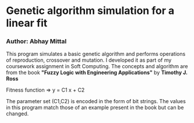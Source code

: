 # Genetic algorithm simulation for a linear fit
### Author: Abhay Mittal

This program simulates a basic genetic algorithm and performs operations of reproduction, crossover and mutation. I developed it as part of my coursework assignment in Soft Computing.
 The concepts and algorithm are from the book __"Fuzzy Logic with Engineering Applications"__ by __Timothy J. Ross__


 Fitness function => y = C1 x + C2


 The parameter set (C1,C2) is encoded in the form of bit strings.
 The values in this program match those of an example present in the book but can be changed.